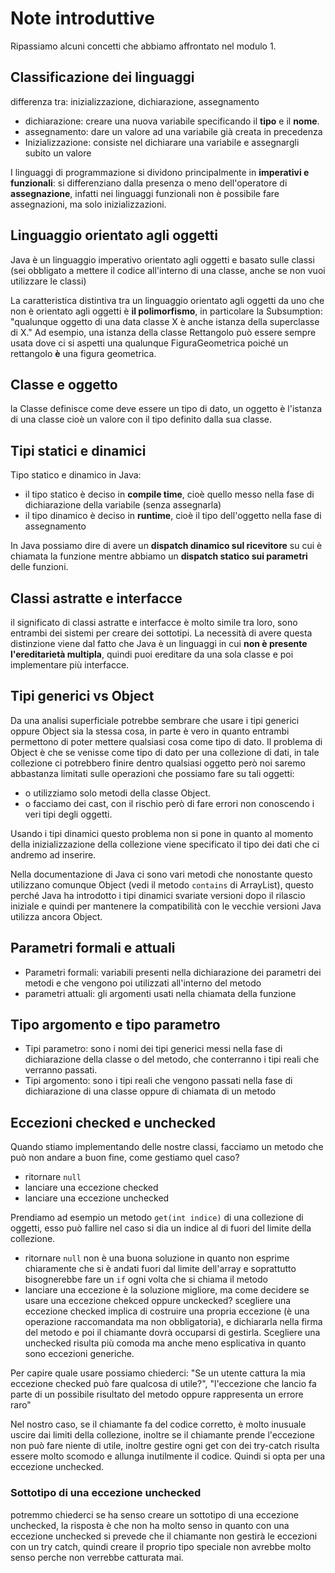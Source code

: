 ﻿# Note introduttive

Ripassiamo alcuni concetti che abbiamo affrontato nel modulo 1.

## Classificazione dei linguaggi

differenza tra: inizializzazione, dichiarazione, assegnamento
- dichiarazione: creare una nuova variabile specificando il **tipo** e il **nome**.
- assegnamento: dare un valore ad una variabile già creata in precedenza
- Inizializzazione: consiste nel dichiarare una variabile e assegnargli subito un valore

I linguaggi di programmazione si dividono principalmente in **imperativi e funzionali**:
si differenziano dalla presenza o meno dell'operatore di **assegnazione**, infatti nei linguaggi funzionali non è possibile fare assegnazioni, ma solo inizializzazioni.

## Linguaggio orientato agli oggetti

Java è un linguaggio imperativo orientato agli oggetti e basato sulle classi (sei obbligato a mettere il codice all'interno di una classe, anche se non vuoi utilizzare le classi)

La caratteristica distintiva tra un linguaggio orientato agli oggetti da uno che non è orientato agli oggetti è **il polimorfismo**, in particolare la Subsumption: "qualunque oggetto di una data classe X è anche istanza della superclasse di X."
Ad esempio, una istanza della classe Rettangolo può essere sempre usata dove ci si aspetti una qualunque FiguraGeometrica poiché un rettangolo **è** una figura geometrica.

## Classe e oggetto

la Classe definisce come deve essere un tipo di dato, un oggetto è l'istanza di una classe cioè un valore con il tipo definito dalla sua classe.

## Tipi statici e dinamici

Tipo statico e dinamico in Java:
- il tipo statico è deciso in **compile time**, cioè quello messo nella fase di dichiarazione della variabile (senza assegnarla)
- il tipo dinamico è deciso in **runtime**, cioè il tipo dell'oggetto nella fase di assegnamento

In Java possiamo dire di avere un **dispatch dinamico sul ricevitore** su cui è chiamata la funzione mentre abbiamo un **dispatch statico sui parametri** delle funzioni.


## Classi astratte e interfacce

il significato di classi astratte e interfacce è molto simile tra loro, sono entrambi dei sistemi per creare dei sottotipi. La necessità di avere questa distinzione viene dal fatto che Java è un linguaggi in cui **non è presente l'ereditarietà multipla**, quindi puoi ereditare da una sola classe e poi implementare più interfacce.

## Tipi generici vs Object

Da una analisi superficiale potrebbe sembrare che usare i tipi generici oppure Object sia la stessa cosa, in parte è vero in quanto entrambi permettono di poter mettere qualsiasi cosa come tipo di dato. Il problema di Object è che se venisse come tipo di dato per una collezione di dati, in tale collezione ci potrebbero finire dentro qualsiasi oggetto però noi saremo abbastanza limitati sulle operazioni che possiamo fare su tali oggetti:
- o utilizziamo solo metodi della classe Object.
- o facciamo dei cast, con il rischio però di fare errori non conoscendo i veri tipi degli oggetti.

Usando i tipi dinamici questo problema non si pone in quanto al momento della inizializzazione della collezione viene specificato il tipo dei dati che ci andremo ad inserire.

Nella documentazione di Java ci sono vari metodi che nonostante questo utilizzano comunque Object (vedi il metodo `contains` di ArrayList), questo perché Java ha introdotto i tipi dinamici svariate versioni dopo il rilascio iniziale e quindi per mantenere la compatibilità con le vecchie versioni Java utilizza ancora Object.


## Parametri formali e attuali

- Parametri formali: variabili presenti nella dichiarazione dei parametri dei metodi e che vengono poi utilizzati all'interno del metodo
- parametri attuali: gli argomenti usati nella chiamata della funzione

## Tipo argomento e tipo parametro

- Tipi parametro: sono i nomi dei tipi generici messi nella fase di dichiarazione della classe o del metodo, che conterranno i tipi reali che verranno passati.
- Tipi argomento: sono i tipi reali che vengono passati nella fase di dichiarazione di una classe oppure di chiamata di un metodo

## Eccezioni checked e unchecked

Quando stiamo implementando delle nostre classi,  facciamo un metodo che può non andare a buon fine, come gestiamo quel caso?
- ritornare `null`
- lanciare una eccezione checked
- lanciare una eccezione unchecked

Prendiamo ad esempio un metodo `get(int indice)` di una collezione di oggetti, esso può fallire nel caso si dia un indice al di fuori del limite della collezione.
- ritornare `null` non è una buona soluzione in quanto non esprime chiaramente che si è andati fuori dal limite dell'array e soprattutto bisognerebbe fare un `if` ogni volta che si chiama il metodo
- lanciare una eccezione è la soluzione migliore, ma come decidere se usare una eccezione chekced oppure unckecked? scegliere una eccezione checked implica di costruire una propria eccezione (è una operazione raccomandata ma non obbligatoria), e dichiararla nella firma del metodo e poi il chiamante dovrà occuparsi di gestirla.
Scegliere una unchecked risulta più comoda ma anche meno esplicativa in quanto sono eccezioni generiche.

Per capire quale usare possiamo chiederci: "Se un utente cattura la mia eccezione checked può fare qualcosa di utile?", "l'eccezione che lancio fa parte di un possibile risultato del metodo oppure rappresenta un errore raro"

Nel nostro caso, se il chiamante fa del codice corretto, è molto inusuale uscire dai limiti della collezione, inoltre se il chiamante prende l'eccezione non può fare niente di utile, inoltre gestire ogni get con dei try-catch risulta essere molto scomodo e allunga inutilmente il codice. Quindi si opta per una eccezione unchecked.


### Sottotipo di una eccezione unchecked

potremmo chiederci se ha senso creare un sottotipo di una eccezione unchecked, la risposta è che non ha molto senso in quanto con una eccezione unchecked si prevede che il chiamante non gestirà le eccezioni con un try catch, quindi creare il proprio tipo speciale non avrebbe molto senso perche non verrebbe catturata mai.
